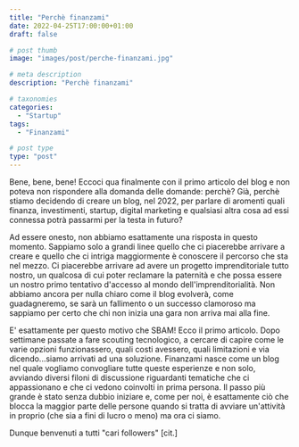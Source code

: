```yaml
---
title: "Perchè finanzami"
date: 2022-04-25T17:00:00+01:00
draft: false

# post thumb
image: "images/post/perche-finanzami.jpg"

# meta description
description: "Perchè finanzami"

# taxonomies
categories:
  - "Startup"
tags:
  - "Finanzami"

# post type
type: "post"
---
```


Bene, bene, bene! Eccoci qua finalmente con il primo articolo del blog e non poteva non rispondere alla domanda delle domande: perchè? Già, perchè stiamo decidendo di creare un blog, nel 2022, per parlare di aromenti quali finanza, investimenti, startup, digital marketing e qualsiasi altra cosa ad essi connessa potrà passarmi per la testa in futuro?

Ad essere onesto, non abbiamo esattamente una risposta in questo momento. Sappiamo solo a grandi linee quello che ci piacerebbe arrivare a creare e quello che ci intriga maggiormente è conoscere il percorso che sta nel mezzo. Ci piacerebbe arrivare ad avere un progetto imprenditoriale tutto nostro, un qualcosa di cui poter reclamare la paternità e che possa essere un nostro primo tentativo d'accesso al mondo dell'imprenditorialità. Non abbiamo ancora per nulla chiaro come il blog evolverà, come guadagneremo, se sarà un fallimento o un successo clamoroso ma sappiamo per certo che chi non inizia una gara non arriva mai alla fine.

E' esattamente per questo motivo che SBAM! Ecco il primo articolo. Dopo settimane passate a fare scouting tecnologico, a cercare di capire come le varie opzioni funzionassero, quali costi avessero, quali limitazioni e via dicendo...siamo arrivati ad una soluzione. Finanzami nasce come un blog nel quale vogliamo convogliare tutte queste esperienze e non solo, avviando diversi filoni di discussione riguardanti tematiche che ci appassionano e che ci vedono coinvolti in prima persona. Il passo più grande è stato senza dubbio iniziare e, come per noi, è esattamente ciò che blocca la maggior parte delle persone quando si tratta di avviare un'attività in proprio (che sia a fini di lucro o meno) ma ora ci siamo.

Dunque benvenuti a tutti "cari followers" [cit.]